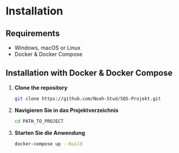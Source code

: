 # Installation

## Requirements

- Windows, macOS or Linux
- Docker & Docker Compose

## Installation with Docker & Docker Compose

1. **Clone the repository**

    ```sh
    git clone https://github.com/Noah-Stud/SQS-Projekt.git
    ```

2. **Navigieren Sie in das Projektverzeichnis**

    ```sh
    cd PATH_TO_PROJECT
    ```

3. **Starten Sie die Anwendung**

    ```sh
    docker-compose up --build
    ```